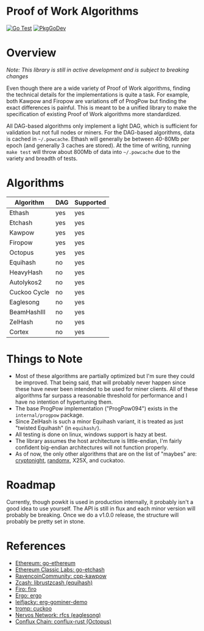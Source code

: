 # Proof of Work Algorithms

[![Go Test](https://github.com/sencha-dev/powkit/actions/workflows/go.yml/badge.svg)](https://github.com/sencha-dev/powkit/actions/workflows/go.yml)
[![PkgGoDev](https://pkg.go.dev/badge/github.com/sencha-dev/powkit)](https://pkg.go.dev/github.com/sencha-dev/powkit?tab=doc)

# Overview

*Note: This library is still in active development and is
subject to breaking changes*

Even though there are a wide variety of Proof of Work algorithms, finding the technical details
for the implementations is quite a task. For example, both Kawpow and Firopow are variations off of ProgPow
but finding the exact differences is painful. This is meant to be a unified library to
make the specification of existing Proof of Work algorithms more standardized. 

All DAG-based algorithms only implement a light DAG, which is sufficient for validation
but not full nodes or miners. For the DAG-based algorithms, data is cached in `~/.powcache`.
Ethash will generally be between 40-80Mb per epoch (and generally 3 caches are stored). At the time of writing, running 
`make test` will throw about 800Mb of data into `~/.powcache` due to the variety and breadth of tests.

# Algorithms

| Algorithm     | DAG         | Supported |
| ------------- | ----------- | ----------
| Ethash        | yes         | yes
| Etchash       | yes         | yes
| Kawpow        | yes         | yes
| Firopow       | yes         | yes
| Octopus       | yes         | yes
| Equihash      | no          | yes
| HeavyHash     | no          | yes
| Autolykos2    | no          | yes
| Cuckoo Cycle  | no          | yes
| Eaglesong     | no          | yes
| BeamHashIII   | no          | yes
| ZelHash       | no          | yes
| Cortex        | no          | yes

# Things to Note

  - Most of these algorithms are partially optimized but I'm sure they could be improved. That being said, that will probably 
  never happen since these have never been intended to be used for miner clients. All of these algorithms far surpass 
  a reasonable threshold for performance and I have no intention of hypertuning them.
  - The base ProgPow implementation ("ProgPow094") exists in the `internal/progpow` package.
  - Since ZelHash is such a minor Equihash variant, it is treated as just "twisted Equihash" (in `equihash/`).
  - All testing is done on linux, windows support is hazy at best. 
  - The library assumes the host architecture is little-endian, I'm fairly confident big-endian architectures will not function properly.
  - As of now, the only other algorithms that are on the list of "maybes" are: [cryptonight](https://github.com/Equim-chan/cryptonight),
  [randomx](https://git.dero.io/DERO_Foundation/RandomX), X25X, and cuckatoo. 

# Roadmap

Currently, though powkit is used in production internally, it probably isn't a good idea to use yourself. The
API is still in flux and each minor version will probably be breaking. Once we do a v1.0.0 release, the structure
will probably be pretty set in stone. 

# References

  - [Ethereum: go-ethereum](https://github.com/ethereum/go-ethereum/blob/master/consensus/ethash/ethash.go)
  - [Ethereum Classic Labs: go-etchash](https://github.com/etclabscore/go-etchash)
  - [RavencoinCommunity: cpp-kawpow](https://github.com/RavenCommunity/cpp-kawpow/)
  - [Zcash: librustzcash (equihash)](https://github.com/zcash/librustzcash/tree/master/components/equihash)
  - [Firo: firo](https://github.com/firoorg/firo/tree/master/src/crypto/progpow)
  - [Ergo: ergo](https://github.com/ergoplatform/ergo/blob/0af9dd9d8846d672c1e2a77f8ab29963fa5acd1e/src/main/scala/org/ergoplatform/mining/AutolykosPowScheme.scala)
  - [leifjacky: erg-gominer-demo](https://github.com/leifjacky/erg-gominer-demo)
  - [tromp: cuckoo](https://github.com/tromp/cuckoo)
  - [Nervos Network: rfcs (eaglesong)](https://github.com/nervosnetwork/rfcs/tree/master/rfcs/0010-eaglesong)
  - [Conflux Chain: conflux-rust (Octopus)](https://github.com/Conflux-Chain/conflux-rust/tree/8fdc0773ccc447f5f6af142e84ae507284f0e411/core/src/pow)
